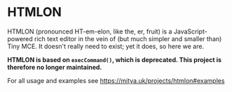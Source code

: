 # HTMLON

HTMLON (pronounced HT-em-elon, like the, er, fruit) is a JavaScript-powered rich text editor in the vein of (but much simpler and smaller than) Tiny MCE. It doesn't really need to exist; yet it does, so here we are.

**HTMLON is based on `execCommand()`, which is deprecated. This project is therefore no longer maintained.**

For all usage and examples see https://mitya.uk/projects/htmlon#examples
